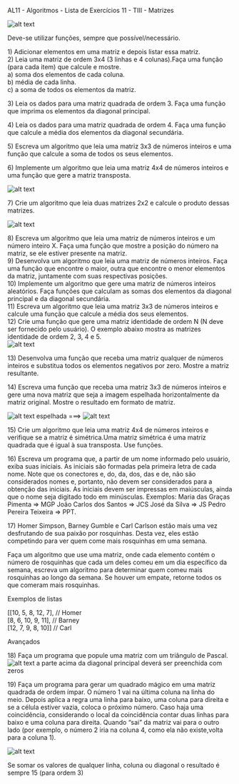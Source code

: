 AL11 \- Algoritmos \- Lista de Exercícios 11 \- TIII \- Matrizes

![alt text](AL11-01.png)

Deve-se utilizar funções, sempre que possível/necessário.

1\) Adicionar elementos em uma matriz e depois listar essa matriz.  
2\) Leia uma matriz de ordem 3x4 (3 linhas e 4 colunas).Faça uma função (para cada item) que calcule e mostre.   
a) soma dos elementos de cada coluna.   
b) média de cada linha.  
c) a soma de todos os elementos da matriz.

3\) Leia os dados para uma matriz quadrada de ordem 3\. Faça uma função que imprima os elementos da diagonal principal.

4\) Leia os dados para uma matriz quadrada de ordem 4\. Faça uma função que calcule a  média dos elementos da diagonal secundária.

5\) Escreva um algoritmo que leia uma matriz 3x3 de números inteiros e uma função que calcule a soma de todos os seus elementos.

6\) Implemente um algoritmo que leia uma matriz 4x4 de números inteiros e uma função que gere a matriz transposta.


![alt text](AL11-03.png)

7\) Crie um algoritmo que leia duas matrizes 2x2 e calcule o produto dessas matrizes.

![alt text](AL11-07.png)

8\) Escreva um algoritmo que leia uma matriz de números inteiros e um número inteiro X. Faça uma função que mostre a posição do número na matriz,  se ele estiver presente na matriz.  
9\) Desenvolva um algoritmo que leia uma matriz de números inteiros. Faça uma função que encontre o maior, outra que encontre   o menor elementos da matriz, juntamente com suas respectivas posições.  
10\) Implemente um algoritmo que gere uma matriz de números inteiros aleatórios. Faça funções que calculam as somas dos elementos da diagonal principal e da diagonal secundária.  
11\) Escreva um algoritmo que leia uma matriz 3x3 de números inteiros e calcule uma função que calcule a média dos seus elementos.  
12\) Crie uma função que gere uma matriz identidade de ordem N (N deve ser fornecido pelo usuário). O exemplo abaixo mostra as matrizes identidade de ordem 2, 3, 4 e 5\.  
![alt text](AL11-12.png)

13\) Desenvolva uma função que receba uma matriz qualquer de números inteiros e substitua todos os elementos negativos por zero. Mostre a matriz resultante.

14\) Escreva uma função que receba uma matriz 3x3 de números inteiros e gere uma nova matriz que seja a imagem espelhada horizontalmente da matriz original. Mostre o resultado em formato de matriz.

![alt text](AL11-14a.png) espelhada ===> ![alt text](AL11-14b.png)

15\) Crie um algoritmo que leia uma matriz 4x4 de números inteiros e verifique se a matriz é simétrica.Uma matriz simétrica é uma matriz quadrada que é igual à sua transposta. Use funções.

16\) Escreva um programa que, a partir de um nome informado pelo usuário, exiba suas  iniciais.  As iniciais são formadas pela primeira letra de cada nome. Note que os conectores e, do, da, dos, das e  de, não são considerados nomes e, portanto, não devem ser considerados para a  obtenção das iniciais. As iniciais devem ser impressas em maiúsculas, ainda que o nome  seja digitado todo em minúsculas.  Exemplos:  Maria das Graças Pimenta \=\> MGP  João Carlos dos Santos \=\> JCS  José da Silva \=\> JS  Pedro Pereira Teixeira \=\> PPT.

17\) Homer Simpson, Barney Gumble e Carl Carlson estão mais uma vez desfrutando de sua paixão por rosquinhas. Desta vez, eles estão competindo para ver quem come mais rosquinhas em uma semana.

Faça um algoritmo que use uma matriz, onde cada  elemento contém o número de rosquinhas que cada um deles comeu em um dia específico da semana, escreva um algoritmo para determinar quem comeu mais rosquinhas ao longo da semana. Se houver um empate, retorne todos os que comeram mais rosquinhas.

Exemplos de listas

\[\[10, 5, 8, 12, 7\],   // Homer  
 \[8, 6, 10, 9, 11\],   // Barney  
 \[12, 7, 9, 8, 10\]\]   // Carl

Avançados

18\) Faça um programa que popule uma matriz com um triângulo de Pascal.   
![alt text](AL11-18.png) 
a parte acima da diagonal principal deverá ser preenchida com zeros

19\) Faça um programa para gerar um quadrado mágico em uma matriz quadrada de ordem ímpar. O número 1 vai na última coluna na linha do meio. Depois aplica a regra uma linha para baixo, uma coluna para direita e se a célula estiver vazia, coloca o próximo número. Caso haja uma coincidência, considerando o local da coincidência contar duas linhas para baixo e uma coluna para direita. Quando “sai” da matriz vai para o outro lado (por exemplo, o número 2 iria na coluna 4, como ela não existe,volta para a coluna 1).

![alt text](AL11-19.png)

Se somar os valores de qualquer linha, coluna ou diagonal o resultado é sempre 15 (para ordem 3\)
